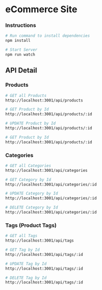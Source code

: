# eCommerce Site

### Instructions

```bash
# Run command to install dependencies
npm install

# Start Server
npm run watch
```

## API Detail

### Products

```bash
# GET all Products
http://localhost:3001/api/products

# GET Product by Id
http://localhost:3001/api/products/:id

# UPDATE Product by Id
http://localhost:3001/api/products/:id

# GET Product by Id
http://localhost:3001/api/products/:id
```

### Categories

```bash
# GET all Categories
http://localhost:3001/api/categories

# GET Category by Id
http://localhost:3001/api/categories/:id

# UPDATE Category by Id
http://localhost:3001/api/categories/:id

# DELETE Category by Id
http://localhost:3001/api/categories/:id
```

### Tags (Product Tags)

```bash
# GET all Tags
http://localhost:3001/api/tags

# GET Tag by Id
http://localhost:3001/api/tags/:id

# UPDATE Tag by Id
http://localhost:3001/api/tags/:id

# DELETE Tag by Id
http://localhost:3001/api/tags/:id
```

